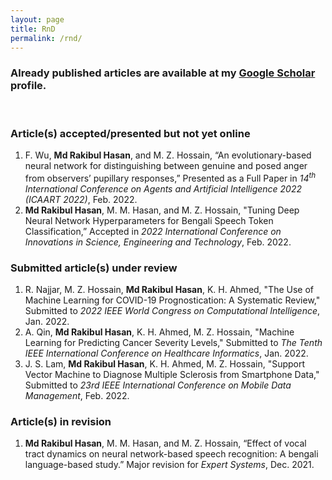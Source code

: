 ```yaml
---
layout: page
title: RnD
permalink: /rnd/
---
```


### Already published articles are available at my [Google Scholar](https://scholar.google.com/citations?user=DuCQ8goAAAAJ&hl=en) profile.

&nbsp;

### Article(s) accepted/presented but not yet online
1. F. Wu, **Md Rakibul Hasan**, and M. Z. Hossain, “An evolutionary-based neural network for distinguishing between genuine and posed anger from observers’ pupillary responses,” Presented as a Full Paper in _14<sup>th</sup> International Conference on Agents and Artificial Intelligence 2022 (ICAART 2022)_, Feb. 2022.
2. **Md Rakibul Hasan**, M. M. Hasan, and M. Z. Hossain, "Tuning Deep Neural Network Hyperparameters for Bengali Speech Token Classification,” Accepted in _2022 International Conference on Innovations in Science, Engineering and Technology_, Feb. 2022. 

### Submitted article(s) under review
1. R. Najjar, M. Z. Hossain, **Md Rakibul Hasan**, K. H. Ahmed, "The Use of Machine Learning for COVID-19 Prognostication: A Systematic Review," Submitted to _2022 IEEE World Congress on Computational Intelligence_, Jan. 2022.
2. A. Qin, **Md Rakibul Hasan**, K. H. Ahmed, M. Z. Hossain, "Machine Learning for Predicting Cancer Severity Levels," Submitted to _The Tenth IEEE International Conference on Healthcare Informatics_, Jan. 2022.
3. J. S. Lam, **Md Rakibul Hasan**, K. H. Ahmed, M. Z. Hossain, "Support Vector Machine to Diagnose Multiple Sclerosis from Smartphone Data," Submitted to _23rd IEEE International Conference on Mobile Data Management_, Feb. 2022.

### Article(s) in revision
1. **Md Rakibul Hasan**, M. M. Hasan, and M. Z. Hossain, “Effect of vocal tract dynamics on neural network-based speech recognition: A bengali language-based study.” Major revision for _Expert Systems_, Dec. 2021.

&nbsp;

<!--### Students' undergrad Final-Year-Design-Projects I'm co-supervising
1. **IOT based Industrial Load Control and Safety Monitorization**  
 * Yousuf Mohammad (ID: 16310002)
 * Mehedi Hasan (ID: 16321131)
 * Shah Rukh Islam (ID: 16321133)
2. **Accelerometer based Helmet for Accident Detection and Location Tracking**
 * Khadiza Islam Sumaiya (ID: 18121092)
 * Md. Rakib Al – Amin (ID: 18121102)
 * Tamim Hasan Turjo (ID: 18121108)
 * S.M. Kayser Mehbub Siam (ID: 18121125)-->